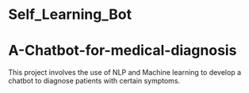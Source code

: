 # Self_Learning_Bot
# A-Chatbot-for-medical-diagnosis
This project involves the use of NLP and Machine learning to develop a chatbot to diagnose patients with certain symptoms.